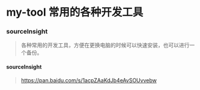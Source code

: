 # my-tool 常用的各种开发工具

### sourceInsight

> 各种常用的开发工具，方便在更换电脑的时候可以快速安装，也可以进行一个备份。


#### sourceInsight
> https://pan.baidu.com/s/1acpZAaKdJb4eAvSOUvvebw


